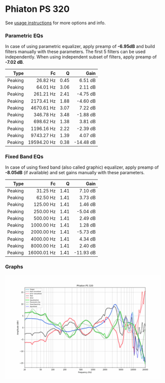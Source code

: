 # Phiaton PS 320
See [usage instructions](https://github.com/jaakkopasanen/AutoEq#usage) for more options and info.

### Parametric EQs
In case of using parametric equalizer, apply preamp of **-6.95dB** and build filters manually
with these parameters. The first 5 filters can be used independently.
When using independent subset of filters, apply preamp of **-7.02 dB**.

| Type    | Fc          |    Q | Gain      |
|--------:|------------:|-----:|----------:|
| Peaking | 26.82 Hz    | 0.45 | 6.51 dB   |
| Peaking | 64.01 Hz    | 3.06 | 2.11 dB   |
| Peaking | 261.21 Hz   | 2.41 | -4.75 dB  |
| Peaking | 2173.41 Hz  | 1.88 | -4.60 dB  |
| Peaking | 4670.61 Hz  | 3.07 | 7.22 dB   |
| Peaking | 346.78 Hz   | 3.48 | -1.88 dB  |
| Peaking | 698.62 Hz   | 1.38 | 3.81 dB   |
| Peaking | 1196.16 Hz  | 2.22 | -2.39 dB  |
| Peaking | 9743.27 Hz  | 1.39 | 4.07 dB   |
| Peaking | 19594.20 Hz | 0.38 | -14.48 dB |

### Fixed Band EQs
In case of using fixed band (also called graphic) equalizer, apply preamp of **-8.05dB**
(if available) and set gains manually with these parameters.

| Type    | Fc          |    Q | Gain      |
|--------:|------------:|-----:|----------:|
| Peaking | 31.25 Hz    | 1.41 | 7.10 dB   |
| Peaking | 62.50 Hz    | 1.41 | 3.73 dB   |
| Peaking | 125.00 Hz   | 1.41 | 1.46 dB   |
| Peaking | 250.00 Hz   | 1.41 | -5.04 dB  |
| Peaking | 500.00 Hz   | 1.41 | 2.49 dB   |
| Peaking | 1000.00 Hz  | 1.41 | 1.28 dB   |
| Peaking | 2000.00 Hz  | 1.41 | -5.73 dB  |
| Peaking | 4000.00 Hz  | 1.41 | 4.34 dB   |
| Peaking | 8000.00 Hz  | 1.41 | 2.40 dB   |
| Peaking | 16000.01 Hz | 1.41 | -11.93 dB |

### Graphs
![](./Phiaton%20PS%20320.png)